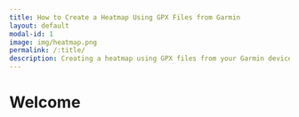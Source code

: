 ```yaml
---
title: How to Create a Heatmap Using GPX Files from Garmin
layout: default
modal-id: 1
image: img/heatmap.png
permalink: /:title/
description: Creating a heatmap using GPX files from your Garmin device is an excellent way to visualize your workout data. This blog post will guide you through the process of creating a heatmap using Python. --> **GPX** stands for GPS Exchange Format, which is a file format used to store GPS data, such as tracks, waypoints, and routes. GPX files are commonly used by fitness enthusiasts to track their workouts using GPS devices such as Garmin watches. A heatmap is a graphical representation of data in which the values are represented by colors. In the case of workout data, a heatmap can be used to display where you spent most of your time during your workout. For instance, a red area on the map might indicate that you spent more time in that area during your workout. To create a heatmap using GPX files from Garmin, you will need to use Python and several libraries such as gpxpy, folium, and gmplot.
---
```


# Welcome